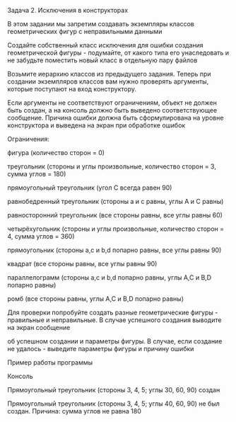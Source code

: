 Задача 2. Исключения в конструкторах

В этом задании мы запретим создавать экземпляры классов геометрических фигур с неправильными данными

Создайте собственный класс исключения для ошибки создания геометрической фигуры - подумайте, от какого типа его унаследовать и не забудьте поместить новый 
класс в отдельную пару файлов

Возьмите иерархию классов из предыдущего задания. Теперь при создании экземпляров классов вам нужно проверять аргументы, которые поступают на вход конструктору. 

Если аргументы не соответствуют ограничениям, объект не должен быть создан, а на консоль должно быть выведено соответствующее сообщение. Причина ошибки должна быть сформулирована на уровне конструктора и выведена на экран при обработке ошибок

Ограничения:

фигура (количество сторон = 0)

треугольник (стороны и углы произвольные, количество сторон = 3, сумма углов = 180)

прямоугольный треугольник (угол C всегда равен 90)

равнобедренный треугольник (стороны a и c равны, углы A и C равны)

равносторонний треугольник (все стороны равны, все углы равны 60)

четырёхугольник (стороны и углы произвольные, количество сторон = 4, сумма углов = 360)

прямоугольник (стороны a,c и b,d попарно равны, все углы равны 90)

квадрат (все стороны равны, все углы равны 90)

параллелограмм (стороны a,c и b,d попарно равны, углы A,C и B,D попарно равны)

ромб (все стороны равны, углы A,C и B,D попарно равны)

Для проверки попробуйте создать разные геометрические фигуры - правильные и неправильные. В случае успешного создания выводите на экран сообщение 

об успешном создании и параметры фигуры. В случае, если создание не удалось - выведите параметры фигуры и причину ошибки

Пример работы программы

Консоль

Прямоугольный треугольник (стороны 3, 4, 5; углы 30, 60, 90) создан

Прямоугольный треугольник (стороны 3, 4, 5; углы 40, 60, 90) не был создан. Причина: сумма углов не равна 180
